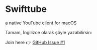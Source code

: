 # Swifttube
a native YouTube cilent for macOS

Tamam, İngilizce olarak şöyle yazabilirsin:

Join here 👉 [GitHub Issue #1](https://github.com/safak4545x/Swifttube/issues/1)

